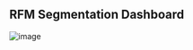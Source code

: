 ## RFM Segmentation Dashboard

![image](https://github.com/user-attachments/assets/779b9b49-bc64-4202-b589-0091206f9050)
